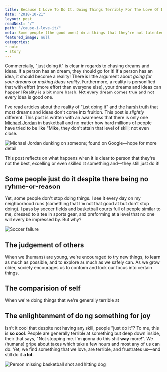 ```yaml
---
title: Because I Love To Do It. Doing Things Terribly For The Love Of Doing Them Is Confusing To Other People
date: "2018-10-21"
layout: post
readNext: "/"
path: "/cause-i-love-it/"
meta: Some people (the good ones) do a things that they're not talented at. Other people often get confused by this. "Why do they do it? They look rediculous. Who do they think they are? Etc, etc, etc.." This post explores the topic of "Just doing it" at a skill level that Nike will not sponser.
featured_image: null
categories:
- note
- story
---
```


Commercially, "just doing it" is clear in regards to chasing dreams and ideas. If a person has an dream, they should go for it! If a person has an idea, it should become a reality! There is little argument about _going for your dreams_ or _making ideas reality_. Furthermore, a reality is personified that with effort (more effort than everyone else), your dreams and ideas can happen! Reality is a bit more harsh. Not every dream comes true and not every idea is good one.

I've read articles about the reality of "just doing it" and the [harsh truth](http://www.ncaa.org/about/resources/research/estimated-probability-competing-professional-athletics) that most dreams and ideas don't come into fruition. This post is _slightly_ different. This post is written with an awareness that there is only one [Michael Jordan](https://en.wikipedia.org/wiki/Michael_Jordan) in basketball and no matter how hard millions of people have tried to be like "Mike, they don't attain that level of skill; not even close.

![Michael Jordan dunking on someone; found on Google—hope for more detail](https://yowainwright.imgix.net/cuz-i-love-it/jordan-dunking.jpg)

This post reflects on what happens when it is clear to person that they're not the best, excelling or even skilled at something and—they still just do it!

## Some people just do it despite there being no ryhme-or-reason

Yet, some people don't stop doing things. I see it every day on my neighborhood runs (something that I'm not that good at but don't stop doing). I pass by soccer fields and basketball courts full of people similar to me, dressed to a tee in sports gear, and preforming at a level that no one will every be impressed by. But why?

![Soccer failure](https://media.giphy.com/media/3o7abGs0opVEJ1kPEQ/giphy.gif)

## The judgement of others

When we (humans) are young, we're encouraged to try new things, to learn as much as possible, and to explore as much as we safely can. As we grow older, society encourages us to conform and lock our focus into certain things.

## The comparision of self

When we're doing things that we're generally terrible at

## The enlightenment of doing something for joy

Isn't it cool that despite not having any skill, people "just do it"? To me, this is **so cool**. People are generally terrible at something but deep down inside, their that says, "Not stopping me. I'm gonna do this shit **way** more!". We (humans) gripe about taxes which take a few hours and most any of us can do. Yet, we find something that we love, are terrible, and frustrates us—and still do it **a lot**.

![Person missing basketball shot and hitting dog](https://media.giphy.com/media/eerGTVL76LuS1Nkzuv/giphy.gif)
